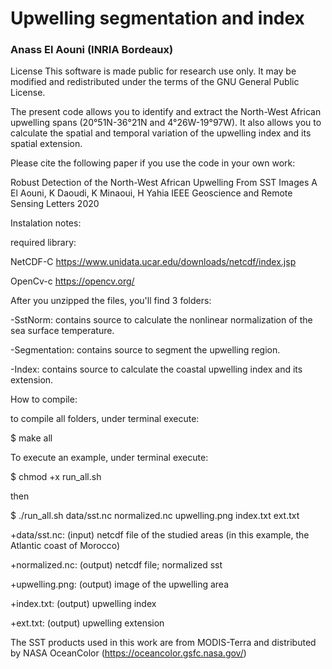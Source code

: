 # Upwelling segmentation and index

### Anass El Aouni (INRIA Bordeaux)


License This software is made public for research use only. It may be modified and redistributed under the terms of the GNU General Public License.

The present code allows you to identify and extract the North-West African upwelling spans (20°51N-36°21N and 4°26W-19°97W).
It also allows you to calculate the spatial and temporal variation of the upwelling index and its spatial extension.

Please cite the following paper if you use the code in your own work:

Robust Detection of the North-West African Upwelling From SST Images
A El Aouni, K Daoudi, K Minaoui, H Yahia IEEE Geoscience and Remote Sensing Letters 2020


Instalation notes:


required library:

NetCDF-C https://www.unidata.ucar.edu/downloads/netcdf/index.jsp

OpenCv-c https://opencv.org/

After you unzipped the files, you'll find 3 folders:


-SstNorm: contains source to calculate the nonlinear normalization of the sea surface temperature.

-Segmentation: contains source to segment the upwelling region.

-Index: contains source to calculate the coastal upwelling index and its extension.

How to compile:

to compile all folders, under terminal execute:

$ make all

To execute an example, under terminal execute:

$ chmod +x run_all.sh

then

$ ./run_all.sh data/sst.nc normalized.nc upwelling.png index.txt  ext.txt

+data/sst.nc: (input) netcdf file of the studied areas (in this example, the Atlantic coast of Morocco) 

+normalized.nc: (output) netcdf file; normalized sst 

+upwelling.png: (output) image of the upwelling area

+index.txt: (output) upwelling index

+ext.txt: (output) upwelling extension


The SST products used in this work are from MODIS-Terra and distributed by NASA OceanColor (https://oceancolor.gsfc.nasa.gov/)
